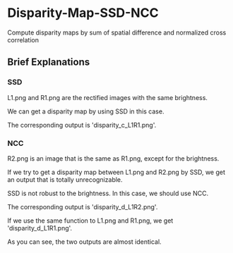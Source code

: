 # Disparity-Map-SSD-NCC
Compute disparity maps by sum of spatial difference and normalized cross correlation

## Brief Explanations
### SSD
L1.png and R1.png are the rectified images with the same brightness.

We can get a disparity map by using SSD in this case. 

The corresponding output is 'disparity_c_L1R1.png'.

### NCC
R2.png is an image that is the same as R1.png, except for the brightness.

If we try to get a disparity map between L1.png and R2.png by SSD, we get an output that is totally unrecognizable.

SSD is not robust to the brightness. In this case, we should use NCC.

The corresponding output is 'disparity_d_L1R2.png'.

If we use the same function to L1.png and R1.png, we get 'disparity_d_L1R1.png'. 

As you can see, the two outputs are almost identical.
